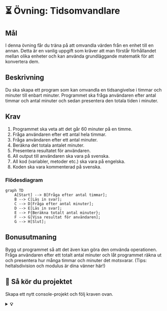 # ⏳ Övning: Tidsomvandlare

## Mål

I denna övning får du träna på att omvandla värden från en enhet till en annan. Detta är en vanlig uppgift som kräver att man förstår förhållandet mellan olika enheter och kan använda grundläggande matematik för att konvertera dem.

## Beskrivning

Du ska skapa ett program som kan omvandla en tidsangivelse i timmar och minuter till enbart minuter. Programmet ska fråga användaren efter antal timmar och antal minuter och sedan presentera den totala tiden i minuter.

## Krav

1.  Programmet ska veta att det går 60 minuter på en timme.
2.  Fråga användaren efter ett antal hela timmar.
3.  Fråga användaren efter ett antal minuter.
4.  Beräkna det totala antalet minuter.
5.  Presentera resultatet för användaren.
6.  All output till användaren ska vara på svenska.
7.  All kod (variabler, metoder etc.) ska vara på engelska.
8.  Koden ska vara kommenterad på svenska.

### Flödesdiagram

```mermaid
graph TD
    A[Start] --> B[Fråga efter antal timmar];
    B --> C[Läs in svar];
    C --> D[Fråga efter antal minuter];
    D --> E[Läs in svar];
    E --> F{Beräkna totalt antal minuter};
    F --> G[Visa resultat för användaren];
    G --> H[Slut];
```

## Bonusutmaning

Bygg ut programmet så att det även kan göra den omvända operationen. Fråga användaren efter ett totalt antal minuter och låt programmet räkna ut och presentera hur många timmar och minuter det motsvarar. (Tips: heltalsdivision och modulus är dina vänner här!)

## 🚀 Så kör du projektet

Skapa ett nytt console-projekt och följ kraven ovan.

<details>
<summary><strong>💡 </strong></summary>

```csharp
using System;

class Program
{
    static void Main(string[] args)
    {
        // --- Del 1: Konfiguration och välkomstmeddelande ---

        // En konstant för hur många minuter det går på en timme.
        const int minutesPerHour = 60;

        Console.ForegroundColor = ConsoleColor.Blue;
        Console.WriteLine("--- ⏳ Tidsomvandlaren ---");
        Console.WriteLine("Omvandla timmar och minuter till enbart minuter.");
        Console.ResetColor();
        Console.WriteLine();

        // --- Del 2: Inmatning från användaren ---

        Console.Write("Ange antal timmar: ");
        int hours = int.Parse(Console.ReadLine());

        Console.Write("Ange antal minuter: ");
        int minutes = int.Parse(Console.ReadLine());

        // --- Del 3: Beräkning ---

        // Först omvandlas timmarna till minuter, sedan adderas de återstående minuterna.
        int totalMinutes = (hours * minutesPerHour) + minutes;

        // --- Del 4: Presentation av resultat ---

        Console.ForegroundColor = ConsoleColor.Green;
        Console.WriteLine();
        Console.WriteLine($"{hours} timmar och {minutes} minuter är totalt {totalMinutes} minuter.");
        Console.ResetColor();

        // --- Bonusutmaning: Omvandla tillbaka ---
        Console.ForegroundColor = ConsoleColor.Yellow;
        Console.WriteLine();
        Console.WriteLine("--- Bonus: Omvandla totala minuter tillbaka ---");
        Console.ResetColor();

        Console.Write("Ange ett totalt antal minuter att omvandla: ");
        int minutesToConvert = int.Parse(Console.ReadLine());

        // Heltalsdivision för att få antalet hela timmar.
        // Exempel: 145 / 60 = 2
        int convertedHours = minutesToConvert / minutesPerHour;

        // Modulus för att få minuterna som blir över.
        // Exempel: 145 % 60 = 25
        int convertedMinutes = minutesToConvert % minutesPerHour;

        Console.ForegroundColor = ConsoleColor.Green;
        Console.WriteLine();
        Console.WriteLine($"{minutesToConvert} minuter är detsamma som {convertedHours} timmar och {convertedMinutes} minuter.");
        Console.ResetColor();

        // Pausar programmet.
        Console.WriteLine("\nTryck på valfri tangent för att avsluta...");
        Console.ReadKey();
    }
}
```

</details>
